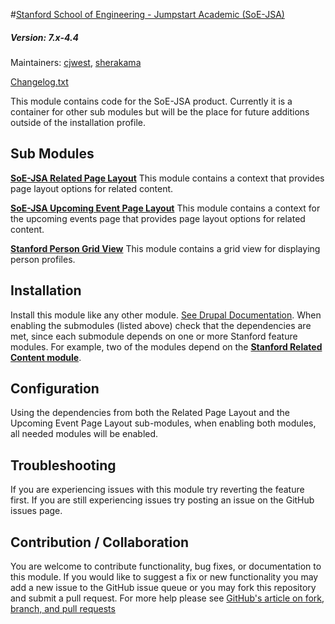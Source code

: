 #[Stanford School of Engineering - Jumpstart Academic (SoE-JSA)](https://github.com/SU-SWS/soe-jsa)
##### Version: 7.x-4.4

Maintainers: [cjwest](https://github.com/cjwest), [sherakama](https://github.com/sherakama)

[Changelog.txt](CHANGELOG.txt)

This module contains code for the SoE-JSA product. Currently it is a container for other sub modules but will be the place for future additions outside of the installation profile.


Sub Modules
---

**[SoE-JSA Related Page Layout](modules/soe_jsa_related_page_layout)**
This module contains a context that provides page layout options for related content.

**[SoE-JSA Upcoming Event Page Layout](modules/soe_jsa_related_events_upcoming_layout)**
This module contains a context for the upcoming events page that provides page layout options for related content.

**[Stanford Person Grid View](modules/stanford_person_grid_view)**
This module contains a grid view for displaying person profiles.

Installation
---

Install this module like any other module. [See Drupal Documentation](https://drupal.org/documentation/install/modules-themes/modules-7). When enabling the submodules (listed above) check that the dependencies are met, since each submodule depends on one or more Stanford feature modules.
For example, two of the modules depend on the **[Stanford Related Content module](https://github.com/SU-SWS/stanford_related_content)**.

Configuration
---

Using the dependencies from both the Related Page Layout and the Upcoming Event Page Layout sub-modules, when enabling both modules, all needed modules will be enabled.

Troubleshooting
---

If you are experiencing issues with this module try reverting the feature first. If you are still experiencing issues try posting an issue on the GitHub issues page.

Contribution / Collaboration
---

You are welcome to contribute functionality, bug fixes, or documentation to this module. If you would like to suggest a fix or new functionality you may add a new issue to the GitHub issue queue or you may fork this repository and submit a pull request. For more help please see [GitHub's article on fork, branch, and pull requests](https://help.github.com/articles/using-pull-requests)
